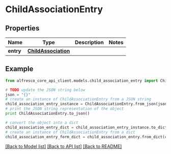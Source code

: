 # ChildAssociationEntry


## Properties
Name | Type | Description | Notes
------------ | ------------- | ------------- | -------------
**entry** | [**ChildAssociation**](ChildAssociation.md) |  | 

## Example

```python
from alfresco_core_api_client.models.child_association_entry import ChildAssociationEntry

# TODO update the JSON string below
json = "{}"
# create an instance of ChildAssociationEntry from a JSON string
child_association_entry_instance = ChildAssociationEntry.from_json(json)
# print the JSON string representation of the object
print ChildAssociationEntry.to_json()

# convert the object into a dict
child_association_entry_dict = child_association_entry_instance.to_dict()
# create an instance of ChildAssociationEntry from a dict
child_association_entry_form_dict = child_association_entry.from_dict(child_association_entry_dict)
```
[[Back to Model list]](../README.md#documentation-for-models) [[Back to API list]](../README.md#documentation-for-api-endpoints) [[Back to README]](../README.md)


